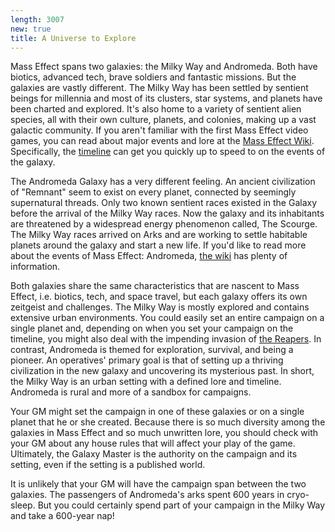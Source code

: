 ```yaml
---
length: 3007
new: true
title: A Universe to Explore
---
```


Mass Effect spans two galaxies: the Milky Way and Andromeda. Both have biotics, advanced tech, brave soldiers and fantastic
missions. But the galaxies are vastly different. The Milky Way has been settled by sentient beings for millennia and most of
its clusters, star systems, and planets have been charted and explored. It's also home to a variety of sentient alien species,
all with their own culture, planets, and colonies, making up a vast galactic community. If you aren't familiar
with the first Mass Effect video games, you can read about major events and lore at the
<a href="http://masseffect.wikia.com/wiki/Mass_Effect_Wiki" target="_blank">Mass Effect Wiki</a>. Specifically, the
<A href="http://masseffect.wikia.com/wiki/Timeline" target="_blank">timeline</a> can get you quickly up to speed to on the events
of the galaxy.

The Andromeda Galaxy has a very different feeling. An ancient civilization of "Remnant" seem to exist on every planet, connected
by seemingly supernatural threads. Only two known sentient races existed in the Galaxy before the arrival of the Milky Way
races. Now the galaxy and its inhabitants are threatened by a widespread energy phenomenon called, The Scourge. The Milky Way
races arrived on Arks and are working to settle habitable planets around the galaxy and start a new life. If you'd like
to read more about the events of Mass Effect: Andromeda, <a href="http://masseffect.wikia.com/wiki/Mass_Effect:_Andromeda#Setting" target="_blank">
the wiki</a> has plenty of information.

Both galaxies share the same characteristics that are nascent to Mass Effect, i.e. biotics, tech, and space travel, but
each galaxy offers its own zeitgeist and challenges. The Milky Way is mostly explored and contains extensive urban environments.
You could easily set an entire campaign on a single planet and, depending on when you set your campaign
on the timeline, you might also deal with the impending invasion of <a href="http://masseffect.wikia.com/wiki/Reaper" target="_blank">the Reapers</a>.
In contrast, Andromeda is themed for exploration, survival, and being a pioneer. An operatives' primary goal is that of
setting up a thriving civilization in the new galaxy and uncovering its mysterious past. In short, the Milky Way
is an urban setting with a defined lore and timeline. Andromeda is rural and more of a sandbox for campaigns.

Your GM might set the campaign in one of these galaxies or on a single planet that he or she created. Because there is so
much diversity among the galaxies in Mass Effect and so much unwritten lore, you should check with your GM about any house
rules that will affect your play of the game. Ultimately, the Galaxy Master is the authority on the campaign and its setting,
even if the setting is a published world.

<v-alert :value="true" type="info">
It is unlikely that your GM will have the campaign span between the two galaxies. The passengers of Andromeda's arks
spent 600 years in cryo-sleep. But you could certainly spend part of your campaign in the Milky Way and take a 600-year nap!
</v-alert>
